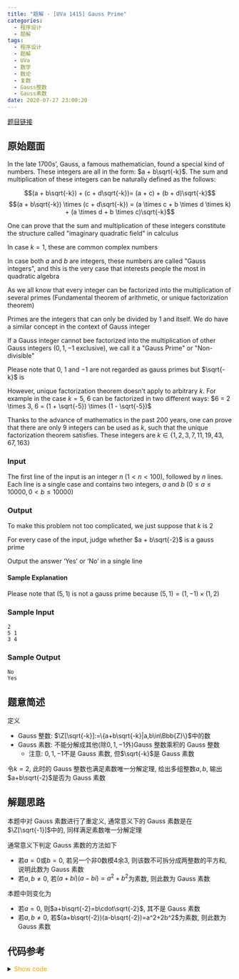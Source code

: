 ```yaml
---
title: "题解 - [UVa 1415] Gauss Prime"
categories:
  - 程序设计
  - 题解
tags:
  - 程序设计
  - 题解
  - UVa
  - 数学
  - 数论
  - 复数
  - Gauss整数
  - Gauss素数
date: 2020-07-27 23:00:20
---
```


[题目链接](https://vjudge.net/problem/UVA-1415/origin)

<!-- more -->

## 原始题面

In the late 1700s’, Gauss, a famous mathematician, found a special kind of numbers. These integers are all in the form: $a + b\sqrt{-k}$. The sum and multiplication of these integers can be naturally defined as the follows:

$$(a + b\sqrt{-k}) + (c + d\sqrt{-k})= (a + c) + (b + d)\sqrt{-k}$$
$$(a + b\sqrt{-k}) \times (c + d\sqrt{-k}) = (a \times c + b \times d \times k) + (a \times d + b \times c)\sqrt{-k}$$

One can prove that the sum and multiplication of these integers constitute the structure called "imaginary quadratic field" in calculus

In case $k = 1$, these are common complex numbers

In case both $a$ and $b$ are integers, these numbers are called "Gauss integers", and this is the very case that interests people the most in quadratic algebra

As we all know that every integer can be factorized into the multiplication of several primes (Fundamental theorem of arithmetic, or unique factorization theorem)

Primes are the integers that can only be divided by 1 and itself. We do have a similar concept in the context of Gauss integer

If a Gauss integer cannot bee factorized into the multiplication of other Gauss integers ($0, 1, -1$ exclusive), we call it a "Gauss Prime" or "Non-divisible"

Please note that $0$, $1$ and $-1$ are not regarded as gauss primes but $\sqrt{-k}$ is

However, unique factorization theorem doesn’t apply to arbitrary $k$. For example in the case $k = 5$, $6$ can be factorized in two different ways: $6 = 2 \times 3, 6 = (1 + \sqrt{-5}) \times (1 - \sqrt{-5})$

Thanks to the advance of mathematics in the past 200 years, one can prove that there are only $9$ integers can be used as $k$, such that the unique factorization theorem satisfies. These integers are $k ∈ \{1, 2, 3, 7, 11, 19, 43, 67, 163\}$

### Input

The first line of the input is an integer $n$ ($1 < n < 100$), followed by $n$ lines. Each line is a single case
and contains two integers, $a$ and $b$ ($0 ≤ a ≤ 10000, 0 < b ≤ 10000$)

### Output

To make this problem not too complicated, we just suppose that $k$ is $2$

For every case of the input, judge whether $a + b\sqrt{-2}$ is a gauss prime

Output the answer ‘Yes’ or ‘No’ in a single line

#### Sample Explanation

Please note that $(5, 1)$ is not a gauss prime because $(5, 1) = (1, -1) \times (1, 2)$

### Sample Input

```input1
2
5 1
3 4
```

### Sample Output

```output1
No
Yes
```

## 题意简述

定义

- Gauss 整数: $\Z[\sqrt{-k}]:=\{a+b\sqrt{-k}|a,b\in\Bbb{Z}\}$中的数
- Gauss 素数: 不能分解成其他(除$0,1,-1$外)Gauss 整数乘积的 Gauss 整数
  - 注意: $0,1,-1$不是 Gauss 素数, 但$\sqrt{-k}$是 Gauss 素数

令$k=2$, 此时的 Gauss 整数也满足素数唯一分解定理, 给出多组整数$a,b$, 输出$a+b\sqrt{-2}$是否为 Gauss 素数

## 解题思路

本题中对 Gauss 素数进行了重定义, 通常意义下的 Gauss 素数是在$\Z[\sqrt{-1}]$中的, 同样满足素数唯一分解定理

通常意义下判定 Gauss 素数的方法如下

- 若$a=0$或$b=0$, 若另一个非$0$数模$4$余$3$, 则该数不可拆分成两整数的平方和, 说明此数为 Gauss 素数
- 若$a,b\ne0$, 若$(a+bi)(a-bi)=a^2+b^2$为素数, 则此数为 Gauss 素数

本题中则变化为

- 若$a=0$, 则$a+b\sqrt{-2}=b\cdot\sqrt{-2}$, 其不是 Gauss 素数
- 若$a,b\ne0$, 若$(a+b\sqrt{-2})(a-b\sqrt{-2})=a^2+2b^2$为素数, 则此数为 Gauss 素数

## 代码参考

<details>
<summary><font color='orange'>Show code</font></summary>

{% icodeweb cpa_cpp title:UVA_1415 UVA/1415/0.cpp %}

</details>
